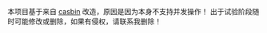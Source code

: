 
本项目基于来自 [casbin](https://github.com/casbin/casbin) 改造，原因是因为本身不支持并发操作！
出于试验阶段随时可能修改或删除，如果有侵权，请联系我删除！